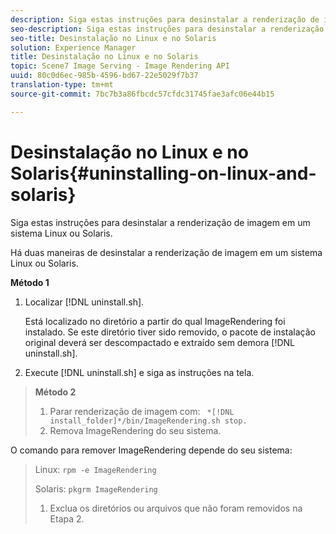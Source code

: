 ```yaml
---
description: Siga estas instruções para desinstalar a renderização de imagem em um sistema Linux ou Solaris.
seo-description: Siga estas instruções para desinstalar a renderização de imagem em um sistema Linux ou Solaris.
seo-title: Desinstalação no Linux e no Solaris
solution: Experience Manager
title: Desinstalação no Linux e no Solaris
topic: Scene7 Image Serving - Image Rendering API
uuid: 80c0d6ec-985b-4596-bd67-22e5029f7b37
translation-type: tm+mt
source-git-commit: 7bc7b3a86fbcdc57cfdc31745fae3afc06e44b15

---
```



# Desinstalação no Linux e no Solaris{#uninstalling-on-linux-and-solaris}

Siga estas instruções para desinstalar a renderização de imagem em um sistema Linux ou Solaris.

Há duas maneiras de desinstalar a renderização de imagem em um sistema Linux ou Solaris.

**Método 1**

1. Localizar [!DNL uninstall.sh].

   Está localizado no diretório a partir do qual ImageRendering foi instalado. Se este diretório tiver sido removido, o pacote de instalação original deverá ser descompactado e extraído sem demora [!DNL uninstall.sh].
1. Execute [!DNL uninstall.sh] e siga as instruções na tela.
>**Método 2**
>
>1. Parar renderização de imagem com: ` *[!DNL install_folder]*/bin/ImageRendering.sh stop.`
>1. Remova ImageRendering do seu sistema.
>
>   
O comando para remover ImageRendering depende do seu sistema:
>
>   Linux: `rpm -e ImageRendering`
>
>   Solaris: `pkgrm ImageRendering`
>
>1. Exclua os diretórios ou arquivos que não foram removidos na Etapa 2.
>



